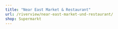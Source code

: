 ```yaml
---
title: "Near East Market & Restaurant"
url: /riverview/near-east-market-und-restaurant/
shop: Supermarkt
---
```

